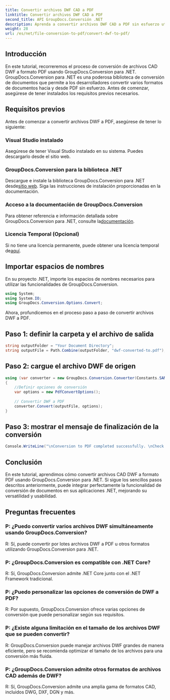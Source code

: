 ```yaml
---
title: Convertir archivos DWF CAD a PDF
linktitle: Convertir archivos DWF CAD a PDF
second_title: API GroupDocs.Conversión .NET
description: Aprenda a convertir archivos DWF CAD a PDF sin esfuerzo utilizando GroupDocs.Conversion para .NET. Siga nuestro paso a paso para la integración en sus aplicaciones .NET.
weight: 28
url: /es/net/file-conversion-to-pdf/convert-dwf-to-pdf/
---
```

## Introducción
En este tutorial, recorreremos el proceso de conversión de archivos CAD DWF a formato PDF usando GroupDocs.Conversion para .NET. GroupDocs.Conversion para .NET es una poderosa biblioteca de conversión de documentos que permite a los desarrolladores convertir varios formatos de documentos hacia y desde PDF sin esfuerzo. Antes de comenzar, asegúrese de tener instalados los requisitos previos necesarios.
## Requisitos previos
Antes de comenzar a convertir archivos DWF a PDF, asegúrese de tener lo siguiente:
### Visual Studio instalado
Asegúrese de tener Visual Studio instalado en su sistema. Puedes descargarlo desde el sitio web.
### GroupDocs.Conversion para la biblioteca .NET
 Descargue e instale la biblioteca GroupDocs.Conversion para .NET desde[sitio web](https://releases.groupdocs.com/conversion/net/). Siga las instrucciones de instalación proporcionadas en la documentación.
### Acceso a la documentación de GroupDocs.Conversion
 Para obtener referencia e información detallada sobre GroupDocs.Conversion para .NET, consulte la[documentación](https://tutorials.groupdocs.com/conversion/net/).
### Licencia Temporal (Opcional)
 Si no tiene una licencia permanente, puede obtener una licencia temporal de[aquí](https://purchase.groupdocs.com/temporary-license/).

## Importar espacios de nombres
En su proyecto .NET, importe los espacios de nombres necesarios para utilizar las funcionalidades de GroupDocs.Conversion.

```csharp
using System;
using System.IO;
using GroupDocs.Conversion.Options.Convert;
```

Ahora, profundicemos en el proceso paso a paso de convertir archivos DWF a PDF.
## Paso 1: definir la carpeta y el archivo de salida
```csharp
string outputFolder = "Your Document Directory";
string outputFile = Path.Combine(outputFolder, "dwf-converted-to.pdf");
```
## Paso 2: cargue el archivo DWF de origen
```csharp
using (var converter = new GroupDocs.Conversion.Converter(Constants.SAMPLE_DWF))
{
    //Definir opciones de conversión
    var options = new PdfConvertOptions();
    
    // Convertir DWF a PDF
    converter.Convert(outputFile, options);
}
```
## Paso 3: mostrar el mensaje de finalización de la conversión
```csharp
Console.WriteLine("\nConversion to PDF completed successfully. \nCheck output in {0}", outputFolder);
```

## Conclusión
En este tutorial, aprendimos cómo convertir archivos CAD DWF a formato PDF usando GroupDocs.Conversion para .NET. Si sigue los sencillos pasos descritos anteriormente, puede integrar perfectamente la funcionalidad de conversión de documentos en sus aplicaciones .NET, mejorando su versatilidad y usabilidad.
## Preguntas frecuentes
### P: ¿Puedo convertir varios archivos DWF simultáneamente usando GroupDocs.Conversion?
R: Sí, puede convertir por lotes archivos DWF a PDF u otros formatos utilizando GroupDocs.Conversion para .NET.
### P: ¿GroupDocs.Conversion es compatible con .NET Core?
R: Sí, GroupDocs.Conversion admite .NET Core junto con el .NET Framework tradicional.
### P: ¿Puedo personalizar las opciones de conversión de DWF a PDF?
R: Por supuesto, GroupDocs.Conversion ofrece varias opciones de conversión que puede personalizar según sus requisitos.
### P: ¿Existe alguna limitación en el tamaño de los archivos DWF que se pueden convertir?
R: GroupDocs.Conversion puede manejar archivos DWF grandes de manera eficiente, pero se recomienda optimizar el tamaño de los archivos para una conversión más fluida.
### P: ¿GroupDocs.Conversion admite otros formatos de archivos CAD además de DWF?
R: Sí, GroupDocs.Conversion admite una amplia gama de formatos CAD, incluidos DWG, DXF, DGN y más.